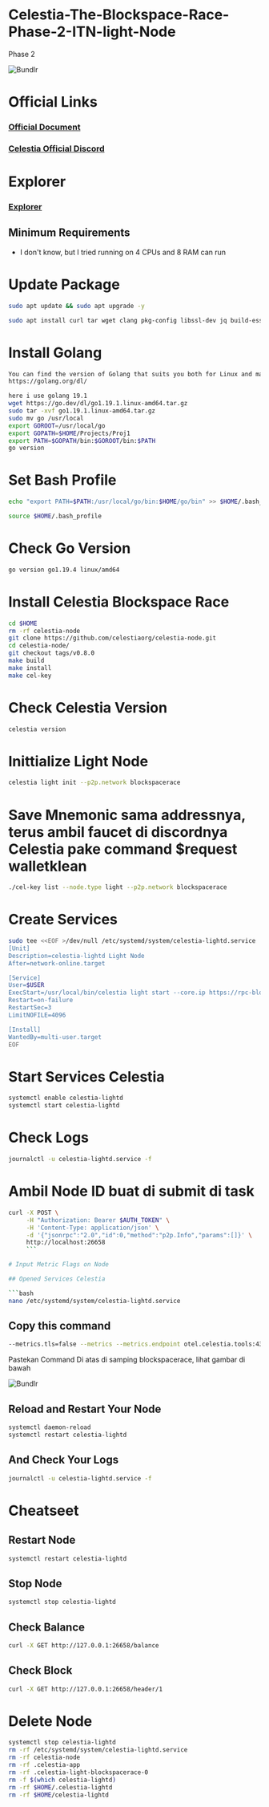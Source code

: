 # Celestia-The-Blockspace-Race-Phase-2-ITN-light-Node
Phase 2

![Bundlr](https://user-images.githubusercontent.com/65535542/228904748-bbfc4fd8-7c12-4d37-9e03-022d516f4a4e.jpeg)


# Official Links
### [Official Document](https://docs.celestia.org/nodes/blockspace-race/#phase-2-staging)
### [Celestia Official Discord](https://discord.gg/celestiacommunity)

# Explorer
### [Explorer](https://tiascan.com/light-nodes)

## Minimum Requirements 
- I don't know, but I tried running on 4 CPUs and 8 RAM can run


# Update Package

```bash
sudo apt update && sudo apt upgrade -y

sudo apt install curl tar wget clang pkg-config libssl-dev jq build-essential git make ncdu -y
```

# Install Golang

```bash
You can find the version of Golang that suits you both for Linux and macOS
https://golang.org/dl/

here i use golang 19.1
wget https://go.dev/dl/go1.19.1.linux-amd64.tar.gz
sudo tar -xvf go1.19.1.linux-amd64.tar.gz
sudo mv go /usr/local  
export GOROOT=/usr/local/go 
export GOPATH=$HOME/Projects/Proj1 
export PATH=$GOPATH/bin:$GOROOT/bin:$PATH 
go version 
```

# Set Bash Profile

```bash
echo "export PATH=$PATH:/usr/local/go/bin:$HOME/go/bin" >> $HOME/.bash_profile

source $HOME/.bash_profile

```

# Check Go Version

```bash
go version go1.19.4 linux/amd64
```

# Install Celestia Blockspace Race

```bash
cd $HOME 
rm -rf celestia-node 
git clone https://github.com/celestiaorg/celestia-node.git 
cd celestia-node/ 
git checkout tags/v0.8.0 
make build 
make install 
make cel-key
```

# Check Celestia Version

```bash
celestia version
```

# Inittialize Light Node

```bash
celestia light init --p2p.network blockspacerace

```

# Save Mnemonic sama addressnya, terus ambil faucet di discordnya Celestia pake command $request walletklean

```bash
./cel-key list --node.type light --p2p.network blockspacerace
```

# Create Services 

```bash
sudo tee <<EOF >/dev/null /etc/systemd/system/celestia-lightd.service
[Unit]
Description=celestia-lightd Light Node
After=network-online.target

[Service]
User=$USER
ExecStart=/usr/local/bin/celestia light start --core.ip https://rpc-blockspacerace.pops.one --core.rpc.port 26657 --core.grpc.port 9090 --keyring.accname my_celes_key --metrics.tls=false --metrics --metrics.endpoint otel.celestia.tools:4318 --gateway --gateway.addr localhost --gateway.port 26659 --p2p.network blockspacerace
Restart=on-failure
RestartSec=3
LimitNOFILE=4096

[Install]
WantedBy=multi-user.target
EOF
```

# Start Services Celestia

```bash
systemctl enable celestia-lightd
systemctl start celestia-lightd
```

# Check Logs

```bash
journalctl -u celestia-lightd.service -f
```


# Ambil Node ID buat di submit di task

```bash
curl -X POST \
     -H "Authorization: Bearer $AUTH_TOKEN" \
     -H 'Content-Type: application/json' \
     -d '{"jsonrpc":"2.0","id":0,"method":"p2p.Info","params":[]}' \
     http://localhost:26658
     ```

# Input Metric Flags on Node

## Opened Services Celestia

```bash
nano /etc/systemd/system/celestia-lightd.service
```

## Copy this command

```bash
--metrics.tls=false --metrics --metrics.endpoint otel.celestia.tools:4318
```

Pastekan Command Di atas di samping blockspacerace, lihat gambar di bawah

![Bundlr](https://user-images.githubusercontent.com/65535542/228909380-f6303c5e-5319-4aa7-9f78-730807584c49.png)

## Reload and Restart Your Node

```bash
systemctl daemon-reload
systemctl restart celestia-lightd
```

## And Check Your Logs

```bash
journalctl -u celestia-lightd.service -f
```

# Cheatseet

## Restart Node

```bash
systemctl restart celestia-lightd
```

## Stop Node

```bash
systemctl stop celestia-lightd
```

## Check Balance

```bash
curl -X GET http://127.0.0.1:26658/balance

```

## Check Block

```bash
curl -X GET http://127.0.0.1:26658/header/1
```

# Delete Node
```bash
systemctl stop celestia-lightd
rm -rf /etc/systemd/system/celestia-lightd.service
rm -rf celestia-node
rm -rf .celestia-app
rm -rf .celestia-light-blockspacerace-0
rm -f $(which celestia-lightd)
rm -rf $HOME/.celestia-lightd
rm -rf $HOME/celestia-lightd
```

